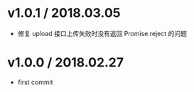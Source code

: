 # v1.0.1 / 2018.03.05
- 修复 upload 接口上传失败时没有返回 Promise.reject 的问题

# v1.0.0 / 2018.02.27
- first commit